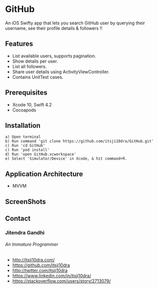 # GitHub
An iOS Swifty app that lets you search GitHub user by querying their username, see their profile details &amp; followers !!

## Features

- List available users, supports pagination.
- Show details per user.
- List all followers.
- Share user details using ActivityViewController.
- Contains UnitTest cases.

## Prerequisites

* Xcode 10, Swift 4.2
* Cocoapods

## Installation

    a) Open terminal
    b) Run command 'git clone https://github.com/itsji10dra/GitHub.git'
    c) Run 'cd GitHub'
    c) Run 'pod install'
    d) Run 'open GitHub.xcworkspace'
    e) Select 'Simulator/Device' in Xcode, & hit command+R.

## Application Architecture

* MVVM

## ScreenShots


## Contact

### Jitendra Gandhi
###### An Immature Programmer
* http://itsji10dra.com/
* https://github.com/itsji10dra
* http://twitter.com/itsji10dra
* https://www.linkedin.com/in/itsji10dra/
* https://stackoverflow.com/users/story/2713079/


